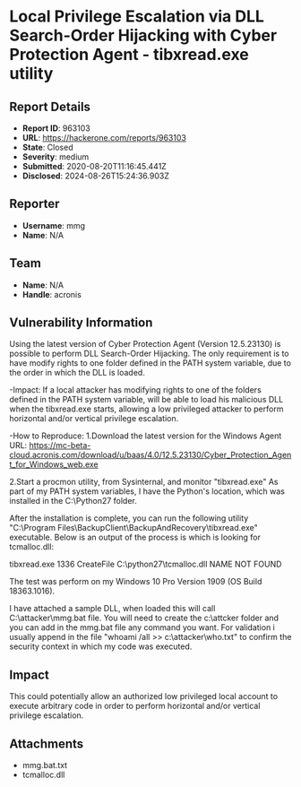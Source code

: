 # Local Privilege Escalation via DLL Search-Order Hijacking with Cyber Protection Agent - tibxread.exe utility

## Report Details
- **Report ID**: 963103
- **URL**: https://hackerone.com/reports/963103
- **State**: Closed
- **Severity**: medium
- **Submitted**: 2020-08-20T11:16:45.441Z
- **Disclosed**: 2024-08-26T15:24:36.903Z

## Reporter
- **Username**: mmg
- **Name**: N/A

## Team
- **Name**: N/A
- **Handle**: acronis

## Vulnerability Information
Using the latest version of Cyber Protection Agent (Version 12.5.23130) is possible to perform DLL Search-Order Hijacking.
The only requirement is to have modify rights to one folder defined in the PATH system variable, due to the order in which the DLL is loaded.

-Impact:
If a local attacker has modifying rights to one of the folders defined in the PATH system variable, will be able to load his malicious DLL when the tibxread.exe starts, allowing a low privileged  attacker to perform horizontal and/or vertical privilege escalation.

-How to Reproduce:
1.Download the latest version for the Windows Agent
URL: https://mc-beta-cloud.acronis.com/download/u/baas/4.0/12.5.23130/Cyber_Protection_Agent_for_Windows_web.exe

2.Start a procmon utility, from Sysinternal, and monitor "tibxread.exe"
As part of my PATH system variables, I have the Python's location, which was installed in the C:\Python27 folder.

After the installation is complete, you can run the following utility "C:\Program Files\BackupClient\BackupAndRecovery\tibxread.exe" executable.
Below is an output of the process is which is looking for tcmalloc.dll:

tibxread.exe	1336	CreateFile	C:\python27\tcmalloc.dll	NAME NOT FOUND


The test was perform on my Windows 10 Pro Version 1909 (OS Build 18363.1016).

I have attached a sample DLL, when loaded this will call C:\attacker\mmg.bat file.
You will need to create the c:\attcker folder and you can add in the mmg.bat file any command you want.
For validation i usually append in the file "whoami /all >> c:\attacker\who.txt" to confirm the security context in which my code was executed.

## Impact

This could potentially allow an authorized low privileged local account to execute arbitrary code in order to perform horizontal and/or vertical privilege escalation.

## Attachments
- mmg.bat.txt
- tcmalloc.dll
